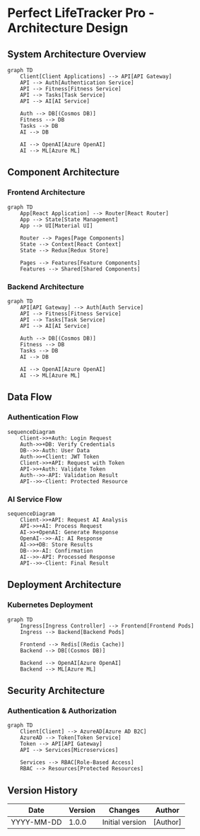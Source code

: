 # Perfect LifeTracker Pro - Architecture Design

## System Architecture Overview

```mermaid
graph TD
    Client[Client Applications] --> API[API Gateway]
    API --> Auth[Authentication Service]
    API --> Fitness[Fitness Service]
    API --> Tasks[Task Service]
    API --> AI[AI Service]
    
    Auth --> DB[(Cosmos DB)]
    Fitness --> DB
    Tasks --> DB
    AI --> DB
    
    AI --> OpenAI[Azure OpenAI]
    AI --> ML[Azure ML]
```

## Component Architecture

### Frontend Architecture
```mermaid
graph TD
    App[React Application] --> Router[React Router]
    App --> State[State Management]
    App --> UI[Material UI]
    
    Router --> Pages[Page Components]
    State --> Context[React Context]
    State --> Redux[Redux Store]
    
    Pages --> Features[Feature Components]
    Features --> Shared[Shared Components]
```

### Backend Architecture
```mermaid
graph TD
    API[API Gateway] --> Auth[Auth Service]
    API --> Fitness[Fitness Service]
    API --> Tasks[Task Service]
    API --> AI[AI Service]
    
    Auth --> DB[(Cosmos DB)]
    Fitness --> DB
    Tasks --> DB
    AI --> DB
    
    AI --> OpenAI[Azure OpenAI]
    AI --> ML[Azure ML]
```

## Data Flow

### Authentication Flow
```mermaid
sequenceDiagram
    Client->>+Auth: Login Request
    Auth->>+DB: Verify Credentials
    DB-->>-Auth: User Data
    Auth->>+Client: JWT Token
    Client->>+API: Request with Token
    API->>+Auth: Validate Token
    Auth-->>-API: Validation Result
    API-->>-Client: Protected Resource
```

### AI Service Flow
```mermaid
sequenceDiagram
    Client->>+API: Request AI Analysis
    API->>+AI: Process Request
    AI->>+OpenAI: Generate Response
    OpenAI-->>-AI: AI Response
    AI->>+DB: Store Results
    DB-->>-AI: Confirmation
    AI-->>-API: Processed Response
    API-->>-Client: Final Result
```

## Deployment Architecture

### Kubernetes Deployment
```mermaid
graph TD
    Ingress[Ingress Controller] --> Frontend[Frontend Pods]
    Ingress --> Backend[Backend Pods]
    
    Frontend --> Redis[(Redis Cache)]
    Backend --> DB[(Cosmos DB)]
    
    Backend --> OpenAI[Azure OpenAI]
    Backend --> ML[Azure ML]
```

## Security Architecture

### Authentication & Authorization
```mermaid
graph TD
    Client[Client] --> AzureAD[Azure AD B2C]
    AzureAD --> Token[Token Service]
    Token --> API[API Gateway]
    API --> Services[Microservices]
    
    Services --> RBAC[Role-Based Access]
    RBAC --> Resources[Protected Resources]
```

## Version History
| Date | Version | Changes | Author |
|------|---------|---------|--------|
| YYYY-MM-DD | 1.0.0 | Initial version | [Author] | 